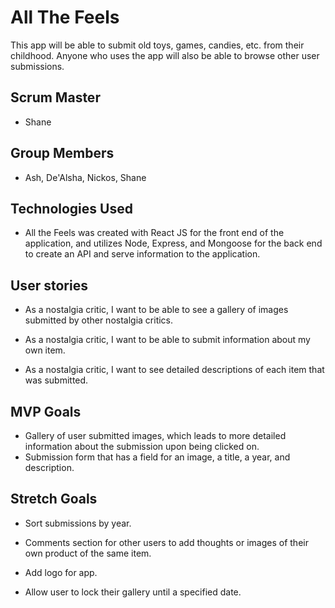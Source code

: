 # All The Feels

This app will be able to submit old toys, games, candies, etc. from their childhood. Anyone who uses the app will also be able to browse other user submissions.

## Scrum Master

- Shane

## Group Members

- Ash, De'Alsha, Nickos, Shane

## Technologies Used

- All the Feels was created with React JS for the front end of the application, and utilizes Node, Express, and Mongoose for the back end to create an API and serve information to the application.

## User stories

- As a nostalgia critic, I want to be able to see a gallery of images submitted by other nostalgia critics.

- As a nostalgia critic, I want to be able to submit information about my own item.

- As a nostalgia critic, I want to see detailed descriptions of each item that was submitted.

## MVP Goals

- Gallery of user submitted images, which leads to more detailed information about the submission upon being clicked on.
- Submission form that has a field for an image, a title, a year, and description.

## Stretch Goals

- Sort submissions by year.

- Comments section for other users to add thoughts or images of their own product of the same item.

- Add logo for app.

- Allow user to lock their gallery until a specified date.
